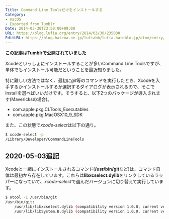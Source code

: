 ```yaml
---
Title: Command Line Toolsだけをインストールする
Category:
- macOS
- Exported from Tumblr
Date: 2014-03-30T23:50:00+09:00
URL: https://blog.lufia.org/entry/2014/03/30/235000
EditURL: https://blog.hatena.ne.jp/lufiabb/lufia.hateblo.jp/atom/entry/26006613561567889
---
```


**この記事はTumblrで公開されていました**

Xcodeといっしょにインストールすることが多いCommand Line Toolsですが、単体でもインストール可能だということを最近知りました。

特に難しい方法ではなく、最初に*git*等のコマンドを実行したとき、Xcodeを入手するかインストールするか選択するダイアログが表示されるので、そこでInstallを選べばいいだけです。そうすると、以下2つのパッケージが導入されます(Mavericksの場合)。

* com.apple.pkg.CLTools_Executables
* com.apple.pkg.MacOSX10_9_SDK

また、この状態で*xcode-select*は以下の通り。

```sh
$ xcode-select -p
/Library/Developer/CommandLineTools
```

## 2020-05-03追記

Xcodeと一緒にインストールされるコマンド(**/usr/bin/git**など)は、コマンド自体は最初から存在しています。これらは**libxcselect.dylib**をリンクしているラッパーになっていて、*xcode-select*で選んだバージョンに切り替えて実行しています。

```sh
$ otool -L /usr/bin/git
/usr/bin/git:
	/usr/lib/libxcselect.dylib (compatibility version 1.0.0, current version 1.0.0)
	/usr/lib/libSystem.B.dylib (compatibility version 1.0.0, current version 1252.250.1)
```
